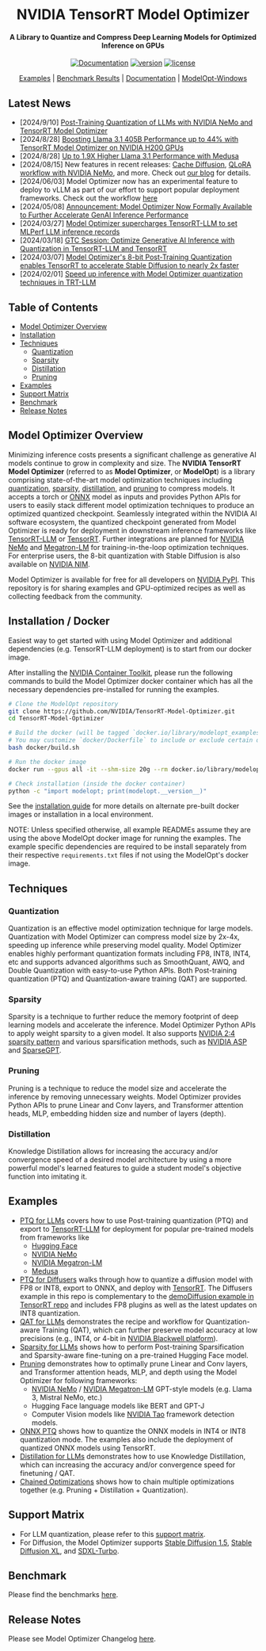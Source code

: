 <div align="center">

# NVIDIA TensorRT Model Optimizer

#### A Library to Quantize and Compress Deep Learning Models for Optimized Inference on GPUs

[![Documentation](https://img.shields.io/badge/Documentation-latest-brightgreen.svg?style=flat)](https://nvidia.github.io/TensorRT-Model-Optimizer)
[![version](https://img.shields.io/pypi/v/nvidia-modelopt?label=Release)](https://pypi.org/project/nvidia-modelopt/)
[![license](https://img.shields.io/badge/License-MIT-blue)](./LICENSE)

[Examples](#examples) |
[Benchmark Results](./benchmark.md) |
[Documentation](https://nvidia.github.io/TensorRT-Model-Optimizer) |
[ModelOpt-Windows](./windows/README.md)

</div>

## Latest News

- \[2024/9/10\] [Post-Training Quantization of LLMs with NVIDIA NeMo and TensorRT Model Optimizer](https://developer.nvidia.com/blog/post-training-quantization-of-llms-with-nvidia-nemo-and-nvidia-tensorrt-model-optimizer/)
- \[2024/8/28\] [Boosting Llama 3.1 405B Performance up to 44% with TensorRT Model Optimizer on NVIDIA H200 GPUs](https://developer.nvidia.com/blog/boosting-llama-3-1-405b-performance-by-up-to-44-with-nvidia-tensorrt-model-optimizer-on-nvidia-h200-gpus/)
- \[2024/8/28\] [Up to 1.9X Higher Llama 3.1 Performance with Medusa](https://developer.nvidia.com/blog/low-latency-inference-chapter-1-up-to-1-9x-higher-llama-3-1-performance-with-medusa-on-nvidia-hgx-h200-with-nvlink-switch/)
- \[2024/08/15\] New features in recent releases: [Cache Diffusion](https://github.com/NVIDIA/TensorRT-Model-Optimizer/tree/main/diffusers/cache_diffusion), [QLoRA workflow with NVIDIA NeMo](https://docs.nvidia.com/nemo-framework/user-guide/latest/sft_peft/qlora.html), and more. Check out [our blog](https://developer.nvidia.com/blog/nvidia-tensorrt-model-optimizer-v0-15-boosts-inference-performance-and-expands-model-support/) for details.
- \[2024/06/03\] Model Optimizer now has an experimental feature to deploy to vLLM as part of our effort to support popular deployment frameworks. Check out the workflow [here](./llm_ptq/README.md#deploy-fp8-quantized-model-using-vllm)
- \[2024/05/08\] [Announcement: Model Optimizer Now Formally Available to Further Accelerate GenAI Inference Performance](https://developer.nvidia.com/blog/accelerate-generative-ai-inference-performance-with-nvidia-tensorrt-model-optimizer-now-publicly-available/)
- \[2024/03/27\] [Model Optimizer supercharges TensorRT-LLM to set MLPerf LLM inference records](https://developer.nvidia.com/blog/nvidia-h200-tensor-core-gpus-and-nvidia-tensorrt-llm-set-mlperf-llm-inference-records/)
- \[2024/03/18\] [GTC Session: Optimize Generative AI Inference with Quantization in TensorRT-LLM and TensorRT](https://www.nvidia.com/en-us/on-demand/session/gtc24-s63213/)
- \[2024/03/07\] [Model Optimizer's 8-bit Post-Training Quantization enables TensorRT to accelerate Stable Diffusion to nearly 2x faster](https://developer.nvidia.com/blog/tensorrt-accelerates-stable-diffusion-nearly-2x-faster-with-8-bit-post-training-quantization/)
- \[2024/02/01\] [Speed up inference with Model Optimizer quantization techniques in TRT-LLM](https://github.com/NVIDIA/TensorRT-LLM/blob/main/docs/source/blogs/quantization-in-TRT-LLM.md)

## Table of Contents

- [Model Optimizer Overview](#model-optimizer-overview)
- [Installation](#installation)
- [Techniques](#techniques)
  - [Quantization](#quantization)
  - [Sparsity](#sparsity)
  - [Distillation](#distillation)
  - [Pruning](#pruning)
- [Examples](#examples)
- [Support Matrix](#support-matrix)
- [Benchmark](#benchmark)
- [Release Notes](#release-notes)

## Model Optimizer Overview

Minimizing inference costs presents a significant challenge as generative AI models continue to grow in complexity and size.
The **NVIDIA TensorRT Model Optimizer** (referred to as **Model Optimizer**, or **ModelOpt**) is a library comprising state-of-the-art model optimization techniques including [quantization](#quantization), [sparsity](#sparsity), [distillation](#distillation), and [pruning](#pruning) to compress models.
It accepts a torch or [ONNX](https://github.com/onnx/onnx) model as inputs and provides Python APIs for users to easily stack different model optimization techniques to produce an optimized quantized checkpoint.
Seamlessly integrated within the NVIDIA AI software ecosystem, the quantized checkpoint generated from Model Optimizer is ready for deployment in downstream inference frameworks like [TensorRT-LLM](https://github.com/NVIDIA/TensorRT-LLM/tree/main/examples/quantization) or [TensorRT](https://github.com/NVIDIA/TensorRT).
Further integrations are planned for [NVIDIA NeMo](https://github.com/NVIDIA/NeMo) and [Megatron-LM](https://github.com/NVIDIA/Megatron-LM) for training-in-the-loop optimization techniques.
For enterprise users, the 8-bit quantization with Stable Diffusion is also available on [NVIDIA NIM](https://developer.nvidia.com/blog/nvidia-nim-offers-optimized-inference-microservices-for-deploying-ai-models-at-scale/).

Model Optimizer is available for free for all developers on [NVIDIA PyPI](https://pypi.org/project/nvidia-modelopt/). This repository is for sharing examples and GPU-optimized recipes as well as collecting feedback from the community.

## Installation / Docker

Easiest way to get started with using Model Optimizer and additional dependencies (e.g. TensorRT-LLM deployment) is to start from our docker image.

After installing the [NVIDIA Container Toolkit](https://docs.nvidia.com/datacenter/cloud-native/container-toolkit/latest/install-guide.html),
please run the following commands to build the Model Optimizer docker container which has all the necessary
dependencies pre-installed for running the examples.

```bash
# Clone the ModelOpt repository
git clone https://github.com/NVIDIA/TensorRT-Model-Optimizer.git
cd TensorRT-Model-Optimizer

# Build the docker (will be tagged `docker.io/library/modelopt_examples:latest`)
# You may customize `docker/Dockerfile` to include or exclude certain dependencies you may or may not need.
bash docker/build.sh

# Run the docker image
docker run --gpus all -it --shm-size 20g --rm docker.io/library/modelopt_examples:latest bash

# Check installation (inside the docker container)
python -c "import modelopt; print(modelopt.__version__)"
```

See the [installation guide](https://nvidia.github.io/TensorRT-Model-Optimizer/getting_started/2_installation.html) for more details on alternate pre-built docker images or installation in a local environment.

NOTE: Unless specified otherwise, all example READMEs assume they are using the above ModelOpt docker image for running the examples. The example specific dependencies are required to be install separately from their respective `requirements.txt` files if not using the ModelOpt's docker image.

## Techniques

### Quantization

Quantization is an effective model optimization technique for large models. Quantization with Model Optimizer can compress model size by 2x-4x, speeding up inference while preserving model quality. Model Optimizer enables highly performant quantization formats including FP8, INT8, INT4, etc and supports advanced algorithms such as SmoothQuant, AWQ, and Double Quantization with easy-to-use Python APIs. Both Post-training quantization (PTQ) and Quantization-aware training (QAT) are supported.

### Sparsity

Sparsity is a technique to further reduce the memory footprint of deep learning models and accelerate the inference. Model Optimizer Python APIs to apply weight sparsity to a given model. It also supports [NVIDIA 2:4 sparsity pattern](https://arxiv.org/pdf/2104.08378) and various sparsification methods, such as [NVIDIA ASP](https://github.com/NVIDIA/apex/tree/master/apex/contrib/sparsity) and [SparseGPT](https://arxiv.org/abs/2301.00774).

### Pruning

Pruning is a technique to reduce the model size and accelerate the inference by removing unnecessary weights. Model Optimizer provides Python APIs to prune Linear and Conv layers, and Transformer attention heads, MLP, embedding hidden size and number of layers (depth).

### Distillation

Knowledge Distillation allows for increasing the accuracy and/or convergence speed of a desired model architecture
by using a more powerful model's learned features to guide a student model's objective function into imitating it.

## Examples

- [PTQ for LLMs](./llm_ptq/README.md) covers how to use Post-training quantization (PTQ) and export to [TensorRT-LLM](https://github.com/NVIDIA/TensorRT-LLM) for deployment for popular pre-trained models from frameworks like
  - [Hugging Face](https://huggingface.co/docs/hub/en/models-the-hub)
  - [NVIDIA NeMo](https://github.com/NVIDIA/NeMo)
  - [NVIDIA Megatron-LM](https://github.com/NVIDIA/Megatron-LM)
  - [Medusa](https://github.com/FasterDecoding/Medusa)
- [PTQ for Diffusers](./diffusers/quantization/README.md) walks through how to quantize a diffusion model with FP8 or INT8, export to ONNX, and deploy with [TensorRT](https://github.com/NVIDIA/TensorRT/tree/release/10.0/demo/Diffusion). The Diffusers example in this repo is complementary to the [demoDiffusion example in TensorRT repo](https://github.com/NVIDIA/TensorRT/tree/release/10.0/demo/Diffusion#introduction) and includes FP8 plugins as well as the latest updates on INT8 quantization.
- [QAT for LLMs](./llm_qat/README.md) demonstrates the recipe and workflow for Quantization-aware Training (QAT), which can further preserve model accuracy at low precisions (e.g., INT4, or 4-bit in [NVIDIA Blackwell platform](https://www.nvidia.com/en-us/data-center/technologies/blackwell-architecture/)).
- [Sparsity for LLMs](./llm_sparsity/README.md) shows how to perform Post-training Sparsification and Sparsity-aware fine-tuning on a pre-trained Hugging Face model.
- [Pruning](./pruning/README.md) demonstrates how to optimally prune Linear and Conv layers, and Transformer attention heads, MLP, and depth using the Model Optimizer for following frameworks:
  - [NVIDIA NeMo](https://github.com/NVIDIA/NeMo) / [NVIDIA Megatron-LM](https://github.com/NVIDIA/Megatron-LM) GPT-style models (e.g. Llama 3, Mistral NeMo, etc.)
  - Hugging Face language models like BERT and GPT-J
  - Computer Vision models like [NVIDIA Tao](https://developer.nvidia.com/tao-toolkit) framework detection models.
- [ONNX PTQ](./onnx_ptq/README.md) shows how to quantize the ONNX models in INT4 or INT8 quantization mode. The examples also include the deployment of quantized ONNX models using TensorRT.
- [Distillation for LLMs](./llm_distill/README.md) demonstrates how to use Knowledge Distillation, which can increasing the accuracy and/or convergence speed for finetuning / QAT.
- [Chained Optimizations](./chained_optimizations/README.md) shows how to chain multiple optimizations together (e.g. Pruning + Distillation + Quantization).

## Support Matrix

- For LLM quantization, please refer to this [support matrix](./llm_ptq/README.md#model-support-list).
- For Diffusion, the Model Optimizer supports [Stable Diffusion 1.5](https://huggingface.co/runwayml/stable-diffusion-v1-5), [Stable Diffusion XL](https://huggingface.co/papers/2307.01952), and [SDXL-Turbo](https://huggingface.co/stabilityai/sdxl-turbo).

## Benchmark

Please find the benchmarks [here](./benchmark.md).

## Release Notes

Please see Model Optimizer Changelog [here](https://nvidia.github.io/TensorRT-Model-Optimizer/reference/0_changelog.html).
